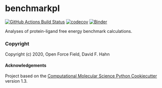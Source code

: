 benchmarkpl
==============================
[//]: # (Badges)
[![GitHub Actions Build Status](https://github.com/dfhahn/benchmarkpl/workflows/CI/badge.svg)](https://github.com/dfhahn/benchmarkpl/actions?query=branch%3Amaster+workflow%3ACI)
[![codecov](https://codecov.io/gh/dfhahn/benchmarkpl/branch/master/graph/badge.svg)](https://codecov.io/gh/dfhahn/benchmarkpl/branch/master)
[![Binder](https://mybinder.org/badge_logo.svg)](https://mybinder.org/v2/gh/dfhahn/benchmarkpl.git/master)


Analyses of protein-ligand free energy benchmark calculations.

### Copyright

Copyright (c) 2020, Open Force Field, David F. Hahn


#### Acknowledgements
 
Project based on the 
[Computational Molecular Science Python Cookiecutter](https://github.com/molssi/cookiecutter-cms) version 1.3.
